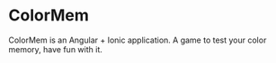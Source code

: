 # ColorMem
ColorMem is an Angular + Ionic application. A game to test your color memory, have fun with it.
